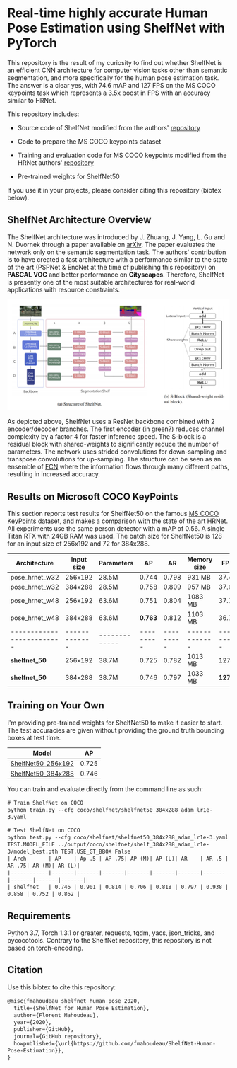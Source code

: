 # Real-time highly accurate Human Pose Estimation using ShelfNet with PyTorch

This repository is the result of my curiosity to find out whether ShelfNet is an efficient CNN architecture for computer vision tasks other than semantic segmentation, and more specifically for the human pose estimation task. The answer is a clear yes, with 74.6 mAP and 127 FPS on the MS COCO keypoints task which represents a 3.5x boost in FPS with an accuracy similar to HRNet. 

This repository includes:

* Source code of ShelfNet modified from the authors' [repository](https://github.com/juntang-zhuang/ShelfNet/tree/pascal)

* Code to prepare the MS COCO keypoints dataset

* Training and evaluation code for MS COCO keypoints modified from the HRNet authors' [repository](https://github.com/HRNet/HRNet-Human-Pose-Estimation)

* Pre-trained weights for ShelfNet50

If you use it in your projects, please consider citing this repository (bibtex below).

 
## ShelfNet Architecture Overview

The ShelfNet architecture was introduced by J. Zhuang, J. Yang, L. Gu and N. Dvornek through a paper available on [arXiv](https://arxiv.org/abs/1811.11254). The paper evaluates the network only on the semantic segmentation task. The authors' contribution is to have created a fast architecture with a performance similar to the state of the art (PSPNet & EncNet at the time of publishing this repository) on **PASCAL VOC** and better performance on **Cityscapes**. Therefore, ShelfNet is presently one of the most suitable architectures for real-world applications with resource constraints.

![ShelfNet Architecture](assets/ShelfNet_Architecture.jpg)

As depicted above, ShelfNet uses a ResNet backbone combined with 2 encoder/decoder branches. The first encoder (in green?) reduces channel complexity by a factor 4 for faster inference speed. The S-block is a residual block with shared-weights to significantly reduce the number of parameters. The network uses strided convolutions for down-sampling and transpose convolutions for up-sampling. The structure can be seen as an ensemble of [FCN](https://github.com/fmahoudeau/fcn) where the information flows through many different paths, resulting in increased accuracy.


## Results on Microsoft COCO KeyPoints

This section reports test results for ShelfNet50 on the famous [MS COCO KeyPoints](http://cocodataset.org/#keypoints-2019) dataset, and makes a comparison with the state of the art HRNet. All experiments use the same person detector with a mAP of 0.56. A single Titan RTX with 24GB RAM was used. The batch size for ShelfNet50 is 128 for an input size of 256x192 and 72 for 384x288.


| Architecture            | Input size  | Parameters  |    AP   |    AR   | Memory size |   FPS   |
|-------------------------|-------------|-------------|---------|---------|-------------|---------|
| pose_hrnet_w32          | 256x192     | 28.5M       |  0.744  |  0.798  |   931 MB    |   37.4  |
| pose_hrnet_w32          | 384x288     | 28.5M       |  0.758  |  0.809  |   957 MB    |   37.6  |
| pose_hrnet_w48          | 256x192     | 63.6M       |  0.751  |  0.804  |  1083 MB    |   37.7  |
| pose_hrnet_w48          | 384x288     | 63.6M       |  **0.763**  |  0.812  |  1103 MB    |   36.7  |
|-------------------------|-------------|-------------|---------|---------|-------------|---------|
| **shelfnet_50**             | 256x192     | 38.7M       |  0.725  |  0.782  |  1013 MB    |  127.3  |
| **shelfnet_50**             | 384x288     | 38.7M       |  0.746  |  0.797  |  1033 MB    |  **127.7**  |


## Training on Your Own

I'm providing pre-trained weights for ShelfNet50 to make it easier to start. The test accuracies are given without providing the ground truth bounding boxes at test time.

| Model                                                                                |    AP   |
|--------------------------------------------------------------------------------------|---------|
| [ShelfNet50_256x192](https://1drv.ms/u/s!AvyZUg7UPo_CgdN2S7I54mQD_bglow?e=ENRfVH)    |  0.725  |
| [ShelfNet50_384x288](https://1drv.ms/u/s!AvyZUg7UPo_CgdN3kXRSo4PrHcf8RQ?e=IscuxG)    |  0.746  |


You can train and evaluate directly from the command line as such:
```
# Train ShelfNet on COCO
python train.py --cfg coco/shelfnet/shelfnet50_384x288_adam_lr1e-3.yaml
```

```
# Test ShelfNet on COCO
python test.py --cfg coco/shelfnet/shelfnet50_384x288_adam_lr1e-3.yaml TEST.MODEL_FILE ../output/coco/shelfnet/shelf_384x288_adam_lr1e-3/model_best.pth TEST.USE_GT_BBOX False
| Arch       | AP    | Ap .5 | AP .75| AP (M)| AP (L)| AR    | AR .5 | AR .75| AR (M)| AR (L)|
|------------|-------|-------|-------|-------|-------|-------|-------|-------|-------|-------|
| shelfnet   | 0.746 | 0.901 | 0.814 | 0.706 | 0.818 | 0.797 | 0.938 | 0.858 | 0.752 | 0.862 |
```

## Requirements

Python 3.7, Torch 1.3.1 or greater, requests, tqdm, yacs, json_tricks, and pycocotools.
Contrary to the ShelfNet repository, this repository is not based on torch-encoding.


## Citation

Use this bibtex to cite this repository:
```
@misc{fmahoudeau_shelfnet_human_pose_2020,
  title={ShelfNet for Human Pose Estimation},
  author={Florent Mahoudeau},
  year={2020},
  publisher={GitHub},
  journal={GitHub repository},
  howpublished={\url{https://github.com/fmahoudeau/ShelfNet-Human-Pose-Estimation}},
}
